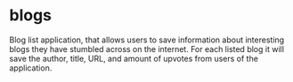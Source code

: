 # blogs

Blog list application, that allows users to save information about interesting blogs they have stumbled across on the internet. For each listed blog it will save the author, title, URL, and amount of upvotes from users of the application.